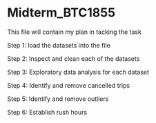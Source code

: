 # Midterm_BTC1855

This file will contain my plan in tacking the task

Step 1: load the datasets into the file

Step 2: Inspect and clean each of the datasets

Step 3: Exploratory data analysis for each dataset

Step 4: Identify and remove cancelled trips

Step 5: Identify and remove outliers

Step 6: Establish rush hours
